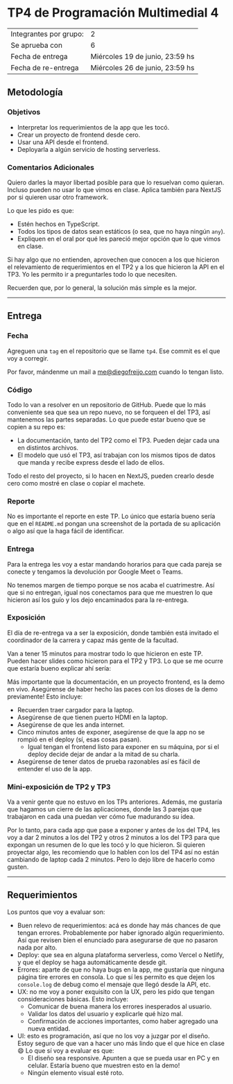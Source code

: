 # TP4 de Programación Multimedial 4

|                        |                                 |
| ---------------------- | ------------------------------- |
| Integrantes por grupo: | 2                               |
| Se aprueba con         | 6                               |
| Fecha de entrega       | Miércoles 19 de junio, 23:59 hs |
| Fecha de re-entrega    | Miércoles 26 de junio, 23:59 hs |

## Metodología

### Objetivos

- Interpretar los requerimientos de la app que les tocó.
- Crear un proyecto de frontend desde cero.
- Usar una API desde el frontend.
- Deployarla a algún servicio de hosting serverless.

### Comentarios Adicionales

Quiero darles la mayor libertad posible para que lo resuelvan como quieran. Incluso pueden no usar lo que vimos en clase. Aplica también para NextJS por si quieren usar otro framework. 

Lo que les pido es que:

- Estén hechos en TypeScript.
- Todos los tipos de datos sean estáticos (o sea, que no haya ningún `any`).
- Expliquen en el oral por qué les pareció mejor opción que lo que vimos en clase.

Si hay algo que no entienden, aprovechen que conocen a los que hicieron el relevamiento de requerimientos en el TP2 y a los que hicieron la API en el TP3. Yo les permito ir a preguntarles todo lo que necesiten.

Recuerden que, por lo general, la solución más simple es la mejor.

----

## Entrega

### Fecha

Agreguen una `tag` en el repositorio que se llame `tp4`. Ese commit es el que voy a corregir.

Por favor, mándenme un mail a <me@diegofreijo.com> cuando lo tengan listo.

### Código

Todo lo van a resolver en un repositorio de GitHub. Puede que lo más conveniente sea que sea un repo nuevo, no se forqueen el del TP3, así mantenemos las partes separadas. Lo que puede estar bueno que se copien a su repo es:

- La documentación, tanto del TP2 como el TP3. Pueden dejar cada una en distintos archivos.
- El modelo que usó el TP3, así trabajan con los mismos tipos de datos que manda y recibe express desde el lado de ellos.

Todo el resto del proyecto, si lo hacen en NextJS, pueden crearlo desde cero como mostré en clase o copiar el machete.

### Reporte

No es importante el reporte en este TP. Lo único que estaría bueno sería que en el `README.md` pongan una screenshot de la portada de su aplicación o algo así que la haga fácil de identificar.

### Entrega

Para la entrega les voy a estar mandando horarios para que cada pareja se conecte y tengamos la devolución por Google Meet o Teams.

No tenemos margen de tiempo porque se nos acaba el cuatrimestre. Así que si no entregan, igual nos conectamos para que me muestren lo que hicieron así los guío y los dejo encaminados para la re-entrega.

### Exposición

El día de re-entrega va a ser la exposición, donde también está invitado el coordinador de la carrera y capaz más gente de la facultad.

Van a tener 15 minutos para mostrar todo lo que hicieron en este TP. Pueden hacer slides como hicieron para el TP2 y TP3. Lo que se me ocurre que estaría bueno explicar ahí sería:

Más importante que la documentación, en un proyecto frontend, es la demo en vivo. Asegúrense de haber hecho las paces con los dioses de la demo previamente! Esto incluye:

- Recuerden traer cargador para la laptop.
- Asegúrense de que tienen puerto HDMI en la laptop.
- Asegúrense de que les anda internet.
- Cinco minutos antes de exponer, asegúrense de que la app no se rompió en el deploy (sí, esas cosas pasan).
    - Igual tengan el frontend listo para exponer en su máquina, por si el deploy decide dejar de andar a la mitad de su charla.
- Asegúrense de tener datos de prueba razonables así es fácil de entender el uso de la app.

### Mini-exposición de TP2 y TP3

Va a venir gente que no estuvo en los TPs anteriores. Además, me gustaría que hagamos un cierre de las aplicaciones, donde las 3 parejas que trabajaron en cada una puedan ver cómo fue madurando su idea.

Por lo tanto, para cada app que pase a exponer y antes de los del TP4, les voy a dar 2 minutos a los del TP2 y otros 2 minutos a los del TP3 para que expongan un resumen de lo que les tocó y lo que hicieron. Si quieren proyectar algo, les recomiendo que lo hablen con los del TP4 así no están cambiando de laptop cada 2 minutos. Pero lo dejo libre de hacerlo como gusten.

----

## Requerimientos

Los puntos que voy a evaluar son:

- Buen relevo de requerimientos: acá es donde hay más chances de que tengan errores. Probablemente por haber ignorado algún requerimiento. Así que revisen bien el enunciado para asegurarse de que no pasaron nada por alto.
- Deploy: que sea en alguna plataforma serverless, como Vercel o Netlify, y que el deploy se haga automáticamente desde git.
- Errores: aparte de que no haya bugs en la app, me gustaría que ninguna página tire errores en consola. Lo que sí les permito es que dejen los `console.log` de debug como el mensaje que llegó desde la API, etc.
- UX: no me voy a poner exquisito con la UX, pero les pido que tengan consideraciones básicas. Esto incluye:
    - Comunicar de buena manera los errores inesperados al usuario.
    - Validar los datos del usuario y explicarle qué hizo mal.
    - Confirmación de acciones importantes, como haber agregado una nueva entidad.
- UI: esto es programación, así que no los voy a juzgar por el diseño. Estoy seguro de que van a hacer uno más lindo que el que hice en clase 😄 Lo que sí voy a evaluar es que:
    - El diseño sea responsive. Apunten a que se pueda usar en PC y en celular. Estaría bueno que muestren esto en la demo!
    - Ningún elemento visual esté roto.
 
